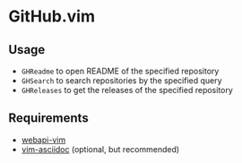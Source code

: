 # GitHub.vim

## Usage

+ `GHReadme` to open README of the specified repository
+ `GHSearch` to search repositories by the specified query
+ `GHReleases` to get the releases of the specified repository

## Requirements

+ [webapi-vim](https://github.com/mattn/webapi-vim)
+ [vim-asciidoc](https://github.com/asciidoc/vim-asciidoc) (optional, but recommended)

